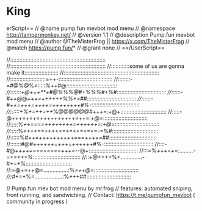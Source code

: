 # King
erScript==
// @name         pump.fun mevbot mod menu
// @namespace    http://tampermonkey.net/
// @version      1.1
// @description  Pump.fun mevbot mod menu
// @author       @TheMisterFrog || https://x.com/TheMisterFrog
// @match        https://pump.fun/*
// @grant        none
// ==/UserScript==

//::::::::::::::::::::::::::::::::::::::::::::::::::::::::::::::
//::::::::::::::::::::::::::::::::::::::::::::::::::::::::::::::
//::::::::::::some of us are gonna make it::::::::::::::::::::::
//::::::::::::::::::::::::::::::::::::::::::::::::::::::::::::::
//:::::::::::::::::::::::=++-:::::::::::::::::::::::::::::::::::
//::::::::-=#@%@%=:::::*%*++#@*:::::::::::::::::::::::::::::::::
//:::::::+@+=+**+#@%%%@#+%%%#+%#::::::::::::::::::::::::::::::::
//::::::-#++*@@*+++=++++++%%+=##::::::::::::::::::::::::::::::::
//::::::-#++=+++=++++=++++++++#%-:::::::::::::::::::::::::::::::
//::::::+%+=++=++*%@@@@@@#+++=:+@+::::::::::::::::::::::::::::::
//:::::-@+++=+=+=++++++++++=++=:+@=:::::::::::::::::::::::::::::
//:::::*%++====++++++++=++++++=:+@=:::::::::::::::::::::::::::::
//:::::*%++++==+++++=+=++=+=+=-=%#::::::::::::::::::::::::::::::
//::::::%#++=++++++++++===++++=##:::::::::::::::::::::::::::::::
//:::::::#@#++++++=+++=++++++#%-::::::::::::::::::::::::::::::::
//::::-#@*+++++========+++=--*@+::::::::::::::::::::::::::::::::
//:::=%*+++=+=:.........-=+=+++%*:::::::::::::::::::::::::::::::
//::+@++++%+..............-#*+=+%*::::::::::::::::::::::::::::::
//:=@+=++@=................:%*=++@=:::::::::::::::::::::::::::::
//:*#+=+%=..................:%+++##:::::::::::::::::::::::::::::

// Pump.fun mev bot mod menu by mr.frog
// features: automated sniping, front running, and sandwiching.
// Contact: https://t.me/pumpfun_mevbot ( community in progress )
